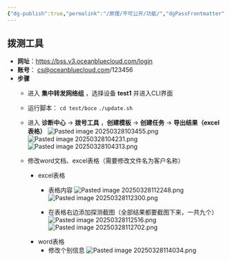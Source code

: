 ```yaml
---
{"dg-publish":true,"permalink":"/原理/不可公开/功能/","dgPassFrontmatter":true,"created":"2025-03-28T11:30:55.307+08:00","updated":"2025-03-28T11:40:49.481+08:00"}
---
```



## 拨测工具

- **网址**：https://bss.v3.oceanbluecloud.com/login
- **账号**： cs@oceanbluecloud.com/123456
- **步骤**
	- 进入 **集中转发网络组** ，选择设备 **test1** 并进入CLI界面
	- 运行脚本： `cd test/boce` `./update.sh`
	- 进入 **诊断中心** -> **拨号工具** ，**创建模板** -> **创建任务** -> **导出结果（excel表格）** 
	  ![Pasted image 20250328103455.png](/img/user/%E5%8E%9F%E7%90%86/attachments/Pasted%20image%2020250328103455.png)
	  ![Pasted image 20250328104231.png](/img/user/%E5%8E%9F%E7%90%86/attachments/Pasted%20image%2020250328104231.png)
	  ![Pasted image 20250328104313.png](/img/user/%E5%8E%9F%E7%90%86/attachments/Pasted%20image%2020250328104313.png)
	  
	- 修改word文档、excel表格（需要修改文件名为客户名称）
		- excel表格
			- 表格内容
			  ![Pasted image 20250328112248.png](/img/user/%E5%8E%9F%E7%90%86/attachments/Pasted%20image%2020250328112248.png)
			  ![Pasted image 20250328112300.png](/img/user/%E5%8E%9F%E7%90%86/attachments/Pasted%20image%2020250328112300.png)
	  
			- 在表格右边添加探测截图（全部结果都要截图下来，一共九个）
			  ![Pasted image 20250328112516.png](/img/user/%E5%8E%9F%E7%90%86/attachments/Pasted%20image%2020250328112516.png)
			  ![Pasted image 20250328112702.png](/img/user/%E5%8E%9F%E7%90%86/attachments/Pasted%20image%2020250328112702.png)
		- word表格
			- 修改个别信息
			  ![Pasted image 20250328114034.png](/img/user/%E5%8E%9F%E7%90%86/%E4%B8%8D%E5%8F%AF%E5%85%AC%E5%BC%80/attachments/Pasted%20image%2020250328114034.png)



